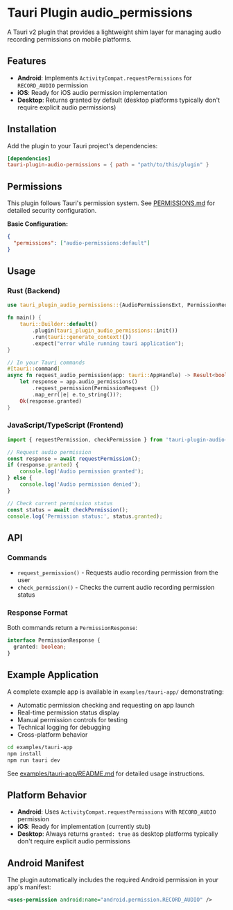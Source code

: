 # Tauri Plugin audio_permissions

A Tauri v2 plugin that provides a lightweight shim layer for managing audio recording permissions on mobile platforms.

## Features

- **Android**: Implements `ActivityCompat.requestPermissions` for `RECORD_AUDIO` permission
- **iOS**: Ready for iOS audio permission implementation
- **Desktop**: Returns granted by default (desktop platforms typically don't require explicit audio permissions)

## Installation

Add the plugin to your Tauri project's dependencies:

```toml
[dependencies]
tauri-plugin-audio-permissions = { path = "path/to/this/plugin" }
```

## Permissions

This plugin follows Tauri's permission system. See [PERMISSIONS.md](./PERMISSIONS.md) for detailed security configuration.

**Basic Configuration:**
```json
{
  "permissions": ["audio-permissions:default"]
}
```

## Usage

### Rust (Backend)

```rust
use tauri_plugin_audio_permissions::{AudioPermissionsExt, PermissionRequest};

fn main() {
    tauri::Builder::default()
        .plugin(tauri_plugin_audio_permissions::init())
        .run(tauri::generate_context!())
        .expect("error while running tauri application");
}

// In your Tauri commands
#[tauri::command]
async fn request_audio_permission(app: tauri::AppHandle) -> Result<bool, String> {
    let response = app.audio_permissions()
        .request_permission(PermissionRequest {})
        .map_err(|e| e.to_string())?;
    Ok(response.granted)
}
```

### JavaScript/TypeScript (Frontend)

```typescript
import { requestPermission, checkPermission } from 'tauri-plugin-audio-permissions-api';

// Request audio permission
const response = await requestPermission();
if (response.granted) {
    console.log('Audio permission granted');
} else {
    console.log('Audio permission denied');
}

// Check current permission status
const status = await checkPermission();
console.log('Permission status:', status.granted);
```

## API

### Commands

- `request_permission()` - Requests audio recording permission from the user
- `check_permission()` - Checks the current audio recording permission status

### Response Format

Both commands return a `PermissionResponse`:

```typescript
interface PermissionResponse {
  granted: boolean;
}
```

## Example Application

A complete example app is available in `examples/tauri-app/` demonstrating:
- Automatic permission checking and requesting on app launch
- Real-time permission status display
- Manual permission controls for testing
- Technical logging for debugging
- Cross-platform behavior

```bash
cd examples/tauri-app
npm install
npm run tauri dev
```

See [examples/tauri-app/README.md](./examples/tauri-app/README.md) for detailed usage instructions.

## Platform Behavior

- **Android**: Uses `ActivityCompat.requestPermissions` with `RECORD_AUDIO` permission
- **iOS**: Ready for implementation (currently stub)
- **Desktop**: Always returns `granted: true` as desktop platforms typically don't require explicit audio permissions

## Android Manifest

The plugin automatically includes the required Android permission in your app's manifest:

```xml
<uses-permission android:name="android.permission.RECORD_AUDIO" />
```
